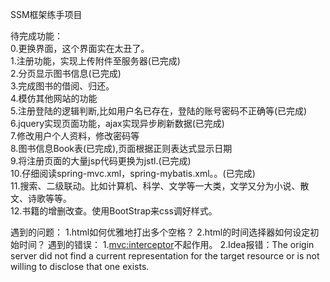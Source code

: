 SSM框架练手项目

待完成功能：<br>
0.更换界面，这个界面实在太丑了。<br>
1.注册功能，实现上传附件至服务器(已完成)<br>
2.分页显示图书信息(已完成)<br>
3.完成图书的借阅、归还。<br>
4.模仿其他网站的功能<br> 
5.注册登陆的逻辑判断,比如用户名已存在，登陆的账号密码不正确等(已完成)<br> 
6.jquery实现页面功能，ajax实现异步刷新数据(已完成)<br>
7.修改用户个人资料，修改密码等<br>
8.图书信息Book表(已完成),页面根据正则表达式显示日期<br>
9.将注册页面的大量jsp代码更换为jstl.(已完成)<br>
10.仔细阅读spring-mvc.xml，spring-mybatis.xml。。(已完成)<br>
11.搜索、二级联动。比如计算机、科学、文学等一大类，文学又分为小说、散文、诗歌等等。<br>
12.书籍的增删改查。使用BootStrap来css调好样式。 <br>


遇到的问题：
1.html如何优雅地打出多个空格？
2.html的时间选择器如何设定初始时间？
遇到的错误：
1.<mvc:interceptor>不起作用。
2.Idea报错：The origin server did not find a current representation for the target resource or is not willing to disclose that one exists.


